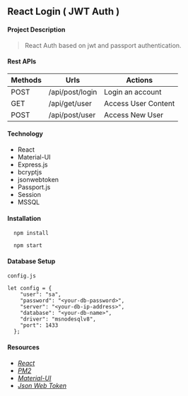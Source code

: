 ## React Login ( JWT Auth )


#### Project Description
> React Auth based on jwt and passport authentication. 


#### Rest APIs 

| Methods | Urls             | Actions             |
|---------|------------------|---------------------|
| POST    | /api/post/login  | Login an account    |
| GET     | /api/get/user    | Access User Content |
| POST    | /api/post/user   | Access New User     |



#### Technology

* React
* Material-UI
* Express.js
* bcryptjs
* jsonwebtoken
* Passport.js
* Session
* MSSQL


#### Installation 

```
  npm install

  npm start
```

#### Database Setup

`config.js`
```
let config = {
    "user": "sa",
    "password": "<your-db-password>",
    "server": "<your-db-ip-address>",
    "database": "<your-db-name>",
    "driver": "msnodesqlv8",
    "port": 1433
  };
```

#### Resources

* *[React](https://reactjs.org/)*
* *[PM2](https://pm2.keymetrics.io/)*
* *[Material-UI](https://material-ui.com/)*
* *[Json Web Token](https://github.com/auth0/node-jsonwebtoken)*
